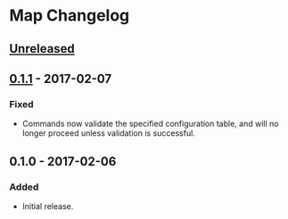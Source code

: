 # Map Changelog

## [Unreleased]

## [0.1.1] - 2017-02-07
### Fixed
- Commands now validate the specified configuration table, and will no longer
  proceed unless validation is successful.

## 0.1.0 - 2017-02-06
### Added
- Initial release.

[Unreleased]: https://github.com/nvs/map/compare/v0.1.1...HEAD
[0.1.1]: https://github.com/nvs/map/compare/v0.1.0...v0.1.1
